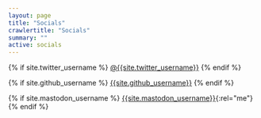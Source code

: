 ```yaml
---
layout: page
title: "Socials"
crawlertitle: "Socials"
summary: ""
active: socials
---
```


{% if site.twitter_username %}
[@{{site.twitter_username}}](https://twitter.com/{{site.twitter_username}})
{% endif %}

{% if site.github_username %}
[{{site.github_username}}](https://github.com/{{site.github_username}})
{% endif %}

{% if site.mastodon_username %}
[{{site.mastodon_username}}]({{site.mastodon_url}}){:rel="me"}
{% endif %}
